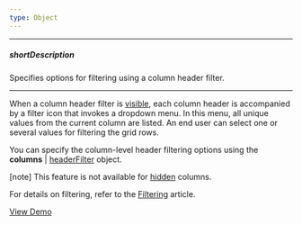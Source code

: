 ```yaml
---
type: Object
---
```

---
##### shortDescription
Specifies options for filtering using a column header filter.

---
When a column header filter is [visible](/api-reference/10%20UI%20Widgets/dxDataGrid/1%20Configuration/headerFilter/visible.md '/Documentation/ApiReference/UI_Widgets/dxDataGrid/Configuration/headerFilter/#visible'), each column header is accompanied by a filter icon that invokes a dropdown menu. In this menu, all unique values from the current column are listed. An end user can select one or several values for filtering the grid rows.

You can specify the column-level header filtering options using the **columns** | [headerFilter](/api-reference/10%20UI%20Widgets/dxDataGrid/1%20Configuration/columns/headerFilter '/Documentation/ApiReference/UI_Widgets/dxDataGrid/Configuration/columns/headerFilter/') object.

[note] This feature is not available for [hidden](/api-reference/10%20UI%20Widgets/dxDataGrid/1%20Configuration/columns/visible.md '/Documentation/ApiReference/UI_Widgets/dxDataGrid/Configuration/columns/#visible') columns.

For details on filtering, refer to the [Filtering](/concepts/05%20Widgets/DataGrid/030%20Filtering '/Documentation/Guide/Widgets/DataGrid/Filtering/') article.

<a href="http://js.devexpress.com/Demos/WidgetsGallery/#demo/datagridgridfilteringandsortingfiltering/" class="button orange small fix-width-155" style="margin-right: 20px;" target="_blank">View Demo</a>